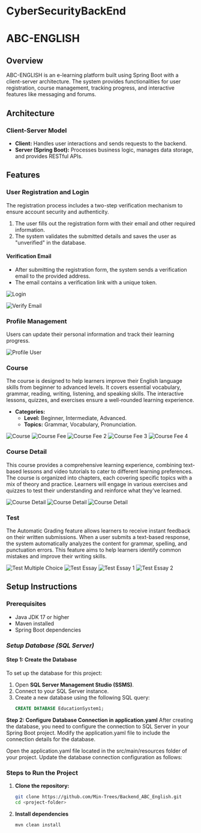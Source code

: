 
# CyberSecurityBackEnd
# **ABC-ENGLISH**

## **Overview**
ABC-ENGLISH is an e-learning platform built using Spring Boot with a client-server architecture. The system provides functionalities for user registration, course management, tracking progress, and interactive features like messaging and forums.

## **Architecture**

### **Client-Server Model**
- **Client:** Handles user interactions and sends requests to the backend.
- **Server (Spring Boot):** Processes business logic, manages data storage, and provides RESTful APIs.

## **Features**

### **User Registration and Login**
The registration process includes a two-step verification mechanism to ensure account security and authenticity.

1. The user fills out the registration form with their email and other required information.
2. The system validates the submitted details and saves the user as "unverified" in the database.

#### **Verification Email**
- After submitting the registration form, the system sends a verification email to the provided address.
- The email contains a verification link with a unique token.

![Login](screenshot/login.jpg)

![Verify Email](screenshot/verify_email.jpg)

### **Profile Management**
Users can update their personal information and track their learning progress.

![Profile User](screenshot/profile.jpg)

### **Course**
The course is designed to help learners improve their English language skills from beginner to advanced levels. It covers essential vocabulary, grammar, reading, writing, listening, and speaking skills. The interactive lessons, quizzes, and exercises ensure a well-rounded learning experience.

- **Categories:**
  - **Level:** Beginner, Intermediate, Advanced.
  - **Topics:** Grammar, Vocabulary, Pronunciation.

![Course](screenshot/course.jpg)
![Course Fee](screenshot/course_fee.jpg)
![Course Fee 2](screenshot/course_fee2.jpg)
![Course Fee 3](screenshot/course_fee3.jpg)
![Course Fee 4](screenshot/course_fee4.jpg)

### **Course Detail**
This course provides a comprehensive learning experience, combining text-based lessons and video tutorials to cater to different learning preferences. The course is organized into chapters, each covering specific topics with a mix of theory and practice. Learners will engage in various exercises and quizzes to test their understanding and reinforce what they've learned.

![Course Detail](screenshot/detail_course1.jpg)
![Course Detail](screenshot/detail_course2.jpg)
![Course Detail](screenshot/detail_course3.jpg)

### **Test**
The Automatic Grading feature allows learners to receive instant feedback on their written submissions. When a user submits a text-based response, the system automatically analyzes the content for grammar, spelling, and punctuation errors. This feature aims to help learners identify common mistakes and improve their writing skills.

![Test Multiple Choice](screenshot/test_mutichoice.jpg)
![Test Essay](screenshot/test_essay.jpg)
![Test Essay 1](screenshot/test_essay1.jpg)
![Test Essay 2](screenshot/test_essay2.jpg)

## **Setup Instructions**

### **Prerequisites**
- Java JDK 17 or higher
- Maven installed
- Spring Boot dependencies
### ***Setup Database (SQL Server)***
#### **Step 1: Create the Database**
To set up the database for this project:

1. Open **SQL Server Management Studio (SSMS)**.
2. Connect to your SQL Server instance.
3. Create a new database using the following SQL query:
   ```sql
   CREATE DATABASE EducationSystem1;
**Step 2: Configure Database Connection in application.yaml**
After creating the database, you need to configure the connection to SQL Server in your Spring Boot project. Modify the application.yaml file to include the connection details for the database.

Open the application.yaml file located in the src/main/resources folder of your project.
Update the database connection configuration as follows:

### **Steps to Run the Project**
1. **Clone the repository:**
   ```bash
   git clone https://github.com/Min-Trees/Backend_ABC_English.git
   cd <project-folder>
2. **Install dependencies**
   ```bash
   mvn clean install


